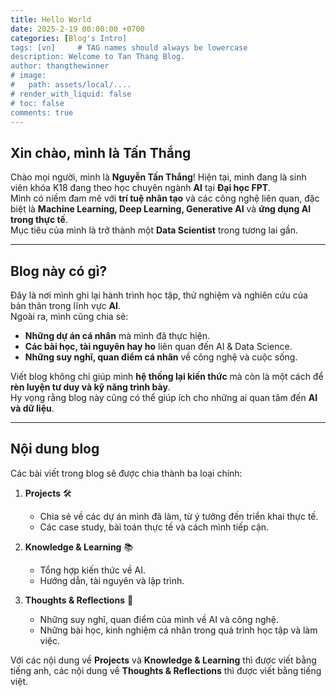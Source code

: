```yaml
---
title: Hello World
date: 2025-2-19 00:00:00 +0700
categories: [Blog's Intro]
tags: [vn]     # TAG names should always be lowercase
description: Welcome to Tan Thang Blog.
author: thangthewinner
# image:
#   path: assets/local/....
# render_with_liquid: false
# toc: false
comments: true
---
```


## Xin chào, mình là Tấn Thắng
Chào mọi người, mình là **Nguyễn Tấn Thắng**! Hiện tại, mình đang là sinh viên khóa K18 đang theo học chuyên ngành **AI** tại **Đại học FPT**.  
Mình có niềm đam mê với **trí tuệ nhân tạo** và các công nghệ liên quan, đặc biệt là **Machine Learning, Deep Learning, Generative AI** và **ứng dụng AI trong thực tế**.  
Mục tiêu của mình là trở thành một **Data Scientist** trong tương lai gần.  

---

## Blog này có gì?
Đây là nơi mình ghi lại hành trình học tập, thử nghiệm và nghiên cứu của bản thân trong lĩnh vực **AI**.  
Ngoài ra, mình cũng chia sẻ:  
- **Những dự án cá nhân** mà mình đã thực hiện.  
- **Các bài học, tài nguyên hay ho** liên quan đến AI & Data Science.  
- **Những suy nghĩ, quan điểm cá nhân** về công nghệ và cuộc sống.  

Viết blog không chỉ giúp mình **hệ thống lại kiến thức** mà còn là một cách để **rèn luyện tư duy và kỹ năng trình bày**.  
Hy vọng rằng blog này cũng có thể giúp ích cho những ai quan tâm đến **AI và dữ liệu**.  

---

## Nội dung blog
Các bài viết trong blog sẽ được chia thành ba loại chính:  

1. **Projects** 🛠️  
   - Chia sẻ về các dự án mình đã làm, từ ý tưởng đến triển khai thực tế.  
   - Các case study, bài toán thực tế và cách mình tiếp cận.  

2. **Knowledge & Learning** 📚  
   - Tổng hợp kiến thức về AI. 
   - Hướng dẫn, tài nguyên và lập trình.  

3. **Thoughts & Reflections** 💭  
   - Những suy nghĩ, quan điểm của mình về AI và công nghệ.  
   - Những bài học, kinh nghiệm cá nhân trong quá trình học tập và làm việc.

Với các nội dung về **Projects** và **Knowledge & Learning** thì được viết bằng tiếng anh, các nội dung về **Thoughts & Reflections** thì được viết bằng tiếng việt.
